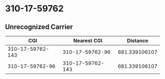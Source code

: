 # 310-17-59762
## Unrecognized Carrier


| CGI | Nearest CGI | Distance |
|-----|-------------|----------|
| 310-17-59762-143 | 310-17-59762-96 | 681.339106107 |
| 310-17-59762-96 | 310-17-59762-143 | 681.339106107 |

